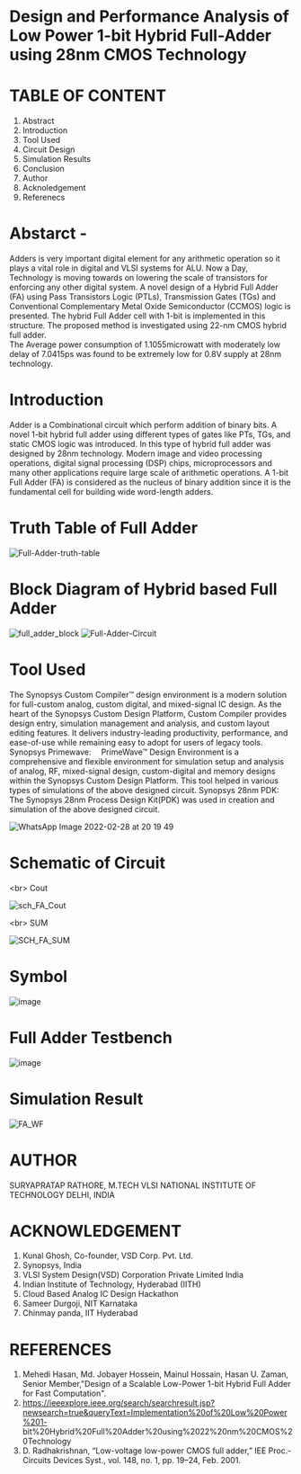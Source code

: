 # Design and Performance Analysis of Low Power 1-bit Hybrid Full-Adder using 28nm CMOS Technology
# TABLE OF CONTENT
1. Abstract
2. Introduction
3. Tool Used
4. Circuit Design
5. Simulation Results 
6. Conclusion
7. Author
8. Acknoledgement
9. Referenecs
# Abstarct -
Adders is very important digital element for any arithmetic operation so it plays a vital role in digital and VLSI systems for ALU.
Now a Day, Technology is moving towards on lowering the scale of transistors for enforcing any other digital system. A novel design of a 
Hybrid Full Adder (FA) using Pass Transistors Logic (PTLs), Transmission Gates (TGs) and Conventional Complementary Metal Oxide Semiconductor (CCMOS) logic is presented.
The hybrid Full Adder cell with 1-bit is implemented in this structure. The proposed method is investigated using 22-nm CMOS hybrid full adder.  
The Average power consumption of 1.1055microwatt with moderately low delay of 7.0415ps was found to be extremely low for 0.8V supply at 28nm technology.
# Introduction 
Adder is a Combinational circuit which perform addition of binary bits. A novel 1-bit hybrid full adder using different types of gates like PTs, TGs, and static CMOS logic was 
introduced. In this type of hybrid full adder was designed by 28nm technology. Modern image and video processing operations, digital signal processing (DSP) chips, microprocessors and many other applications require large scale of arithmetic operations. A 1-bit Full Adder (FA) is considered as the nucleus of binary addition since it is the 
fundamental cell for building wide word-length adders.
# Truth Table of Full Adder

![Full-Adder-truth-table](https://user-images.githubusercontent.com/100580614/156002144-9adc7e2e-4937-4f48-a32a-bb2ab5fef0b0.png)
 
# Block Diagram of Hybrid based Full Adder

![full_adder_block](https://user-images.githubusercontent.com/100580614/156003211-d45e051b-9d80-43ab-ace5-d10b4c238113.PNG)
![Full-Adder-Circuit](https://user-images.githubusercontent.com/100580614/156028686-da58301e-2f79-4a29-bf82-dcbe4f298c4d.png)

# Tool Used 
The Synopsys Custom Compiler™ design environment is a modern solution for full-custom analog, custom digital, and mixed-signal IC design. As the heart of the Synopsys Custom Design Platform, Custom Compiler provides design entry, simulation management and analysis, and custom layout editing features. It delivers industry-leading productivity, performance, and ease-of-use while remaining easy to adopt for users of legacy tools.
Synopsys Primewave:  PrimeWave™ Design Environment is a comprehensive and flexible environment for simulation setup and analysis of analog, RF, mixed-signal design, custom-digital and memory designs within the Synopsys Custom Design Platform. This tool helped in various types of simulations of the above designed circuit.
Synopsys 28nm PDK:  The Synopsys 28nm Process Design Kit(PDK) was used in creation and simulation of the above designed circuit.

![WhatsApp Image 2022-02-28 at 20 19 49](https://user-images.githubusercontent.com/100580614/156004024-c0c2ddbd-a31b-4726-b1cf-875f7eafd81a.jpeg)

# Schematic of Circuit 
<br\> Cout 

![sch_FA_Cout](https://user-images.githubusercontent.com/100580614/156004936-ba2fb129-02d9-4913-b7c1-9a757be9d607.PNG)

<br\> SUM

![SCH_FA_SUM](https://user-images.githubusercontent.com/100580614/156005228-2047bc38-bf53-45e1-95d9-ba1d5650fd28.PNG)

# Symbol 

![image](https://user-images.githubusercontent.com/100580614/156029743-a910236b-cf81-4c49-8ba9-e2be7084bb12.png)

# Full Adder Testbench 

![image](https://user-images.githubusercontent.com/100580614/156005665-ff9d4fcb-dcdf-4b3b-a63d-7518053b7b7a.png)

# Simulation Result 

![FA_WF](https://user-images.githubusercontent.com/100580614/156026079-77213b9d-7515-4c77-8586-a87e999ec38a.PNG)

# AUTHOR
SURYAPRATAP RATHORE, M.TECH VLSI 
NATIONAL INSTITUTE OF TECHNOLOGY DELHI, INDIA
# ACKNOWLEDGEMENT 
1. Kunal Ghosh, Co-founder, VSD Corp. Pvt. Ltd. 
2. Synopsys, India
3. VLSI System Design(VSD) Corporation Private Limited India
4. Indian Institute of Technology, Hyderabad (IITH)
5. Cloud Based Analog IC Design Hackathon
6. Sameer Durgoji, NIT Karnataka
7. Chinmay panda, IIT Hyderabad

# REFERENCES

1. Mehedi Hasan, Md. Jobayer Hossein, Mainul Hossain, Hasan U. Zaman, Senior Member,"Design of a Scalable Low-Power 1-bit Hybrid Full Adder for Fast Computation".
2. https://ieeexplore.ieee.org/search/searchresult.jsp?newsearch=true&queryText=Implementation%20of%20Low%20Power%201-    bit%20Hybrid%20Full%20Adder%20using%2022%20nm%20CMOS%20Technology
3. D. Radhakrishnan, “Low-voltage low-power CMOS full adder,” IEE Proc.-Circuits Devices Syst., vol. 148, no. 1, pp. 19–24, Feb. 2001.


